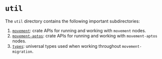 # `util`
The `util` directory contains the following important subdirectories:

1. [`movement`](./movement/): crate APIs for running and working with `movement` nodes.
2. [`movement-aptos`](./movement-aptos/): crate APIs for running and working with `movement-aptos` nodes. 
3. [`types`](./types/): universal types used when working throughout `movement-migration`. 